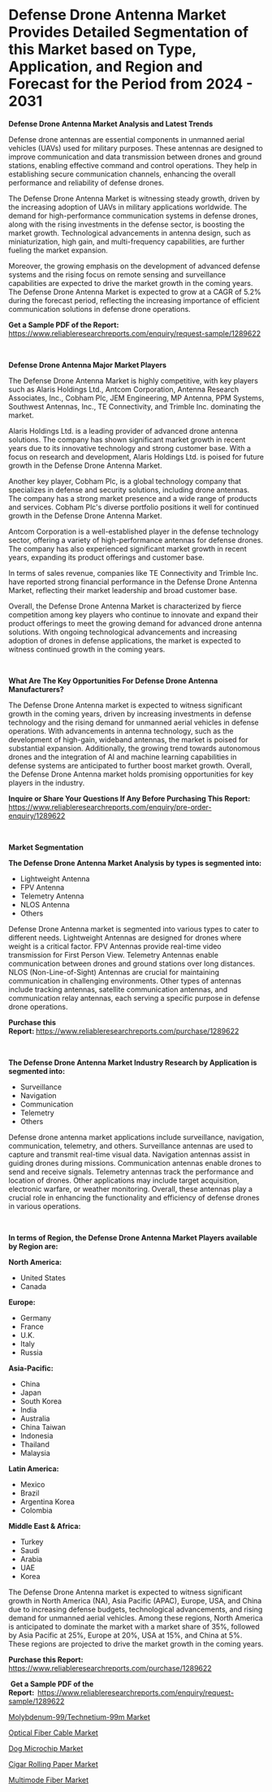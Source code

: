 <p><h1>Defense Drone Antenna Market Provides Detailed Segmentation of this Market based on Type, Application, and Region and Forecast for the Period from 2024 - 2031</h1></p><p><strong>Defense Drone Antenna Market Analysis and Latest Trends</strong></p>
<p><p>Defense drone antennas are essential components in unmanned aerial vehicles (UAVs) used for military purposes. These antennas are designed to improve communication and data transmission between drones and ground stations, enabling effective command and control operations. They help in establishing secure communication channels, enhancing the overall performance and reliability of defense drones.</p><p>The Defense Drone Antenna Market is witnessing steady growth, driven by the increasing adoption of UAVs in military applications worldwide. The demand for high-performance communication systems in defense drones, along with the rising investments in the defense sector, is boosting the market growth. Technological advancements in antenna design, such as miniaturization, high gain, and multi-frequency capabilities, are further fueling the market expansion.</p><p>Moreover, the growing emphasis on the development of advanced defense systems and the rising focus on remote sensing and surveillance capabilities are expected to drive the market growth in the coming years. The Defense Drone Antenna Market is expected to grow at a CAGR of 5.2% during the forecast period, reflecting the increasing importance of efficient communication solutions in defense drone operations.</p></p>
<p><strong>Get a Sample PDF of the Report:&nbsp;</strong> <a href="https://www.reliableresearchreports.com/enquiry/request-sample/1289622">https://www.reliableresearchreports.com/enquiry/request-sample/1289622</a></p>
<p>&nbsp;</p>
<p><strong>Defense Drone Antenna Major Market Players</strong></p>
<p><p>The Defense Drone Antenna Market is highly competitive, with key players such as Alaris Holdings Ltd., Antcom Corporation, Antenna Research Associates, Inc., Cobham Plc, JEM Engineering, MP Antenna, PPM Systems, Southwest Antennas, Inc., TE Connectivity, and Trimble Inc. dominating the market.</p><p>Alaris Holdings Ltd. is a leading provider of advanced drone antenna solutions. The company has shown significant market growth in recent years due to its innovative technology and strong customer base. With a focus on research and development, Alaris Holdings Ltd. is poised for future growth in the Defense Drone Antenna Market.</p><p>Another key player, Cobham Plc, is a global technology company that specializes in defense and security solutions, including drone antennas. The company has a strong market presence and a wide range of products and services. Cobham Plc's diverse portfolio positions it well for continued growth in the Defense Drone Antenna Market.</p><p>Antcom Corporation is a well-established player in the defense technology sector, offering a variety of high-performance antennas for defense drones. The company has also experienced significant market growth in recent years, expanding its product offerings and customer base.</p><p>In terms of sales revenue, companies like TE Connectivity and Trimble Inc. have reported strong financial performance in the Defense Drone Antenna Market, reflecting their market leadership and broad customer base.</p><p>Overall, the Defense Drone Antenna Market is characterized by fierce competition among key players who continue to innovate and expand their product offerings to meet the growing demand for advanced drone antenna solutions. With ongoing technological advancements and increasing adoption of drones in defense applications, the market is expected to witness continued growth in the coming years.</p></p>
<p>&nbsp;</p>
<p><strong>What Are The Key Opportunities For Defense Drone Antenna Manufacturers?</strong></p>
<p><p>The Defense Drone Antenna market is expected to witness significant growth in the coming years, driven by increasing investments in defense technology and the rising demand for unmanned aerial vehicles in defense operations. With advancements in antenna technology, such as the development of high-gain, wideband antennas, the market is poised for substantial expansion. Additionally, the growing trend towards autonomous drones and the integration of AI and machine learning capabilities in defense systems are anticipated to further boost market growth. Overall, the Defense Drone Antenna market holds promising opportunities for key players in the industry.</p></p>
<p><strong>Inquire or Share Your Questions If Any Before Purchasing This Report:</strong> <a href="https://www.reliableresearchreports.com/enquiry/pre-order-enquiry/1289622">https://www.reliableresearchreports.com/enquiry/pre-order-enquiry/1289622</a></p>
<p>&nbsp;</p>
<p><strong>Market Segmentation</strong></p>
<p><strong>The Defense Drone Antenna Market Analysis by types is segmented into:</strong></p>
<p><ul><li>Lightweight Antenna</li><li>FPV Antenna</li><li>Telemetry Antenna</li><li>NLOS Antenna</li><li>Others</li></ul></p>
<p><p>Defense Drone Antenna market is segmented into various types to cater to different needs. Lightweight Antennas are designed for drones where weight is a critical factor. FPV Antennas provide real-time video transmission for First Person View. Telemetry Antennas enable communication between drones and ground stations over long distances. NLOS (Non-Line-of-Sight) Antennas are crucial for maintaining communication in challenging environments. Other types of antennas include tracking antennas, satellite communication antennas, and communication relay antennas, each serving a specific purpose in defense drone operations.</p></p>
<p><strong>Purchase this Report:&nbsp;</strong><a href="https://www.reliableresearchreports.com/purchase/1289622">https://www.reliableresearchreports.com/purchase/1289622</a></p>
<p>&nbsp;</p>
<p><strong>The Defense Drone Antenna Market Industry Research by Application is segmented into:</strong></p>
<p><ul><li>Surveillance</li><li>Navigation</li><li>Communication</li><li>Telemetry</li><li>Others</li></ul></p>
<p><p>Defense drone antenna market applications include surveillance, navigation, communication, telemetry, and others. Surveillance antennas are used to capture and transmit real-time visual data. Navigation antennas assist in guiding drones during missions. Communication antennas enable drones to send and receive signals. Telemetry antennas track the performance and location of drones. Other applications may include target acquisition, electronic warfare, or weather monitoring. Overall, these antennas play a crucial role in enhancing the functionality and efficiency of defense drones in various operations.</p></p>
<p>&nbsp;</p>
<p><strong>In terms of Region, the Defense Drone Antenna Market Players available by Region are:</strong></p>
<p>
    <p> <strong> North America: </strong>
        <ul>
            <li>United States</li>
            <li>Canada</li>
        </ul>
        </p> 
    <p> <strong> Europe: </strong>
        <ul>
            <li>Germany</li>
            <li>France</li>
            <li>U.K.</li>
            <li>Italy</li>
            <li>Russia</li>
        </ul>
        </p> 
    <p> <strong> Asia-Pacific: </strong>
        <ul>
            <li>China</li>
            <li>Japan</li>
            <li>South Korea</li>
            <li>India</li>
            <li>Australia</li>
            <li>China Taiwan</li>
            <li>Indonesia</li>
            <li>Thailand</li>
            <li>Malaysia</li>
        </ul>
        </p> 
    <p> <strong> Latin America: </strong>
        <ul>
            <li>Mexico</li>
            <li>Brazil</li>
            <li>Argentina Korea</li>
            <li>Colombia</li>
        </ul>
        </p> 
    <p> <strong> Middle East & Africa: </strong>
        <ul>
            <li>Turkey</li>
            <li>Saudi</li>
            <li>Arabia</li>
            <li>UAE</li>
            <li>Korea</li>
        </ul>
    </p>
    </p>
<p><p>The Defense Drone Antenna market is expected to witness significant growth in North America (NA), Asia Pacific (APAC), Europe, USA, and China due to increasing defense budgets, technological advancements, and rising demand for unmanned aerial vehicles. Among these regions, North America is anticipated to dominate the market with a market share of 35%, followed by Asia Pacific at 25%, Europe at 20%, USA at 15%, and China at 5%. These regions are projected to drive the market growth in the coming years.</p></p>
<p><strong>Purchase this Report: </strong><a href="https://www.reliableresearchreports.com/purchase/1289622">https://www.reliableresearchreports.com/purchase/1289622</a></p>
<p>&nbsp;<strong>Get a Sample PDF of the Report:&nbsp;&nbsp;</strong><a href="https://www.reliableresearchreports.com/enquiry/request-sample/1289622">https://www.reliableresearchreports.com/enquiry/request-sample/1289622</a></p>
<p><strong></strong></p>
<p><p><a href="https://picayune-night-cbd.notion.site/Molybdenum-99-Technetium-99m-Market-Size-Growth-and-Forecast-from-2024-2031-51836749b29c49cabffd1787a6104c03">Molybdenum-99/Technetium-99m Market</a></p><p><a href="https://view.publitas.com/reportprime-1/optical-fiber-cable-market-size-furnishes-valuable-information-encompassing-market-share-market-trends-and-projections-spanning-from-2024-to-2031/">Optical Fiber Cable Market</a></p><p><a href="https://artistic-helicopter-ca9.notion.site/Insights-into-Dog-Microchip-Market-Size-Analysing-Market-Share-Trends-and-Growth-from-2024-to-203-a0e1e3458f6b4315ae73da2f42843730">Dog Microchip Market</a></p><p><a href="https://valiant-lunge-8fe.notion.site/Global-Cigar-Rolling-Paper-Market-Size-and-Market-Trends-Insights-and-Projections-from-2024-to-2031-1f2b5a660df54e9186869361c825a320">Cigar Rolling Paper Market</a></p><p><a href="https://view.publitas.com/reportprime-1/multimode-fiber-market-size-growing-and-forecasted-for-period-from-2024-2031-and-provides-complete-market-analysis-of-this-market/">Multimode Fiber Market</a></p></p>
